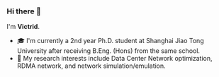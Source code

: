 ### Hi there :wave:

I'm **Victrid**.
- :mortar_board: I'm currently a 2nd year Ph.D. student at Shanghai Jiao Tong University after receiving B.Eng. (Hons) from the same school.
- :microscope: My research interests include Data Center Network optimization, RDMA network, and network simulation/emulation.
